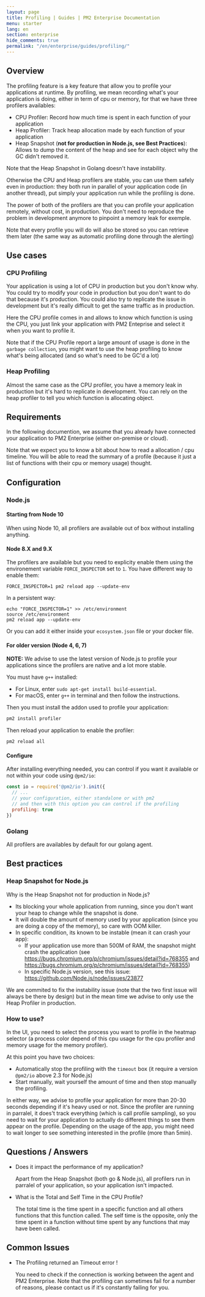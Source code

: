 ```yaml
---
layout: page
title: Profiling | Guides | PM2 Enterprise Documentation
menu: starter
lang: en
section: enterprise
hide_comments: true
permalink: "/en/enterprise/guides/profiling/"
---
```


## Overview

The profiling feature is a key feature that allow you to profile your applications at runtime. By profiling, we mean recording what's your application is doing, either in term of cpu or memory, for that we have three profilers availables:
 - CPU Profiler: Record how much time is spent in each function of your application
 - Heap Profiler: Track heap allocation made by each function of your application
 - Heap Snapshot (**not for production in Node.js, see Best Practices**): Allows to dump the content of the heap and see for each object why the GC didn't removed it.

Note that the Heap Snapshot in Golang doesn't have instability.

Otherwise the CPU and Heap profilers are stable, you can use them safely even in production: they both run in parallel of your application code (in another thread), put simply your application run while the profiling is done.

The power of both of the profilers are that you can profile your application remotely, without cost, in production. You don't need to reproduce the problem in development anymore to pinpoint a memory leak for exemple.

Note that every profile you will do will also be stored so you can retrieve them later (the same way as automatic profiling done through the alerting)

## Use cases

### CPU Profiling

Your application is using a lot of CPU in production but you don't know why. You could try to modify your code in production but you don't want to do that because it's production. You could also try to replicate the issue in development but it's really difficult to get the same traffic as in production.

Here the CPU profile comes in and allows to know which function is using the CPU, you just link your application with PM2 Enteprise and select it when you want to profile it.

Note that if the CPU Profile report a large amount of usage is done in the `garbage collection`, you might want to use the heap profiling to know what's being allocated (and so what's need to be GC'd a lot)

### Heap Profiling

Almost the same case as the CPU profiler, you have a memory leak in production but it's hard to replicate in development.
You can rely on the heap profiler to tell you which function is allocating object.

## Requirements

In the following documention, we assume that you already have connected your application to PM2 Enterprise (either on-premise or cloud).

Note that we expect you to know a bit about how to read a allocation / cpu timeline.
You will be able to read the summary of a profile (because it just a list of functions with their cpu or memory usage) thought.

## Configuration

### Node.js

#### Starting from Node 10

When using Node 10, all profilers are available out of box without installing anything.

#### Node 8.X and 9.X

The profilers are available but you need to explicity enable them using the environement variable `FORCE_INSPECTOR` set to `1`.
You have different way to enable them:

```
FORCE_INSPECTOR=1 pm2 reload app --update-env
```

In a persistent way:
```
echo "FORCE_INSPECTOR=1" >> /etc/environment
source /etc/environment
pm2 reload app --update-env
```

Or you can add it either inside your `ecosystem.json` file or your docker file.

#### For older version (Node 4, 6, 7)

**NOTE:** We advise to use the latest version of Node.js to profile your applications since the profilers are native and a lot more stable.

You must have `g++` installed:

- For Linux, enter `sudo apt-get install build-essential`.
- For macOS, enter `g++` in terminal and then follow the instructions.

Then you must install the addon used to profile your application:
```bash
pm2 install profiler
```

Then reload your application to enable the profiler:

```bash
pm2 reload all
```

#### Configure

After installing everything needed, you can control if you want it available or not within your code using `@pm2/io`:

```js
const io = require('@pm2/io').init({
  // ...
  // your configuration, either standalone or with pm2
  // and then with this option you can control if the profiling
  profiling: true
})
```

### Golang

All profilers are availables by default for our golang agent.

## Best practices

### Heap Snapshot for Node.js

 Why is the Heap Snapshot not for production in Node.js?
  - Its blocking your whole application from running, since you don't want your heap to change while the snapshot is done.
  - It will double the amount of memory used by your application (since you are doing a copy of the memory), so care with OOM killer.
  - In specific condition, its known to be instable (mean it can crash your app):
    - If your application use more than 500M of RAM, the snapshot might crash the application (see https://bugs.chromium.org/p/chromium/issues/detail?id=768355 and https://bugs.chromium.org/p/chromium/issues/detail?id=768355)
    - In specific Node.js version, see this issue: https://github.com/Node.js/node/issues/23877

We are commited to fix the instability issue (note that the two first issue will always be there by design) but in the mean time we advise to only use the Heap Profiler in production.

### How to use?

In the UI, you need to select the process you want to profile in the heatmap selector (a process color depend of this cpu usage for the cpu profiler and memory usage for the memory profiler).

At this point you have two choices:
  - Automatically stop the profiling with the `timeout` box (it require a version `@pm2/io` above 2.3 for Node.js)
  - Start manually, wait yourself the amount of time and then stop manually the profiling.

In either way, we advise to profile your application for more than 20-30 seconds depending if it's heavy used or not. Since the profiler are running in parralel, it does't track everything (which is call profile sampling), so you need to wait for your application to actually do different things to see them appear on the profile.
Depending on the usage of the app, you might need to wait longer to see something interested in the profile (more than 5min).

## Questions / Answers

* Does it impact the performance of my application?

  Apart from the Heap Snapshot (both go & Node.js), all profilers run in parralel of your application, so your application isn't impacted.

* What is the Total and Self Time in the CPU Profile?

  The total time is the time spent in a specific function and all others functions that this function called. The self time is the opposite, only the time spent in a function without time spent by any functions that may have been called.

## Common Issues

* The Profiling returned an Timeout error !

  You need to check if the connection is working between the agent and PM2 Enterprise. Note that the profiling can sometimes fail for a number of reasons, please contact us if it's constantly failing for you.
